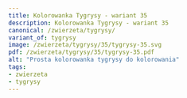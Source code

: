 ```yaml
---
title: Kolorowanka Tygrysy - wariant 35
description: Kolorowanka Tygrysy - wariant 35
canonical: /zwierzeta/tygrysy/
variant_of: tygrysy
image: /zwierzeta/tygrysy/35/tygrysy-35.svg
pdf: /zwierzeta/tygrysy/35/tygrysy-35.pdf
alt: "Prosta kolorowanka tygrysy do kolorowania"
tags:
- zwierzeta
- tygrysy
---
```

